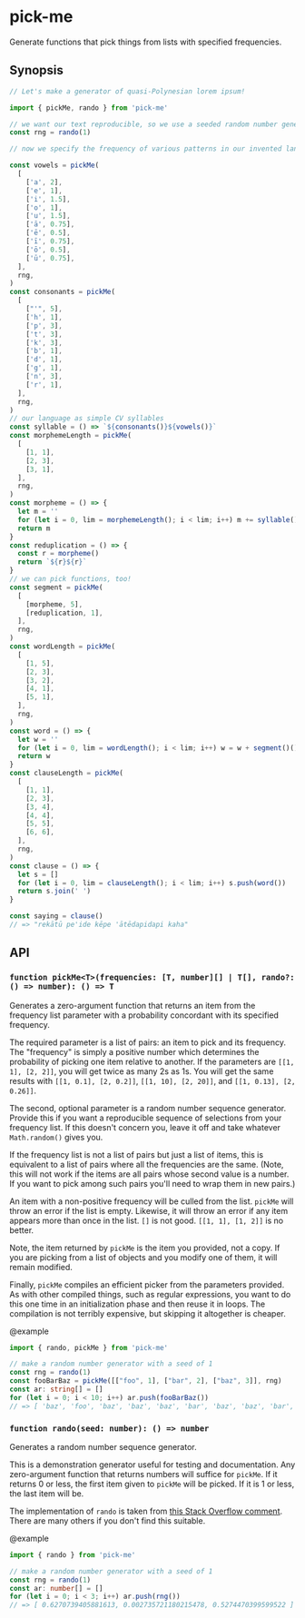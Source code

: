 # pick-me
Generate functions that pick things from lists with specified frequencies.

## Synopsis

```ts
// Let's make a generator of quasi-Polynesian lorem ipsum!

import { pickMe, rando } from 'pick-me'

// we want our text reproducible, so we use a seeded random number generator
const rng = rando(1)

// now we specify the frequency of various patterns in our invented language

const vowels = pickMe(
  [
    ['a', 2],
    ['e', 1],
    ['i', 1.5],
    ['o', 1],
    ['u', 1.5],
    ['ā', 0.75],
    ['ē', 0.5],
    ['ī', 0.75],
    ['ō', 0.5],
    ['ū', 0.75],
  ],
  rng,
)
const consonants = pickMe(
  [
    ["'", 5],
    ['h', 1],
    ['p', 3],
    ['t', 3],
    ['k', 3],
    ['b', 1],
    ['d', 1],
    ['g', 1],
    ['n', 3],
    ['r', 1],
  ],
  rng,
)
// our language as simple CV syllables
const syllable = () => `${consonants()}${vowels()}`
const morphemeLength = pickMe(
  [
    [1, 1],
    [2, 3],
    [3, 1],
  ],
  rng,
)
const morpheme = () => {
  let m = ''
  for (let i = 0, lim = morphemeLength(); i < lim; i++) m += syllable()
  return m
}
const reduplication = () => {
  const r = morpheme()
  return `${r}${r}`
}
// we can pick functions, too!
const segment = pickMe(
  [
    [morpheme, 5],
    [reduplication, 1],
  ],
  rng,
)
const wordLength = pickMe(
  [
    [1, 5],
    [2, 3],
    [3, 2],
    [4, 1],
    [5, 1],
  ],
  rng,
)
const word = () => {
  let w = ''
  for (let i = 0, lim = wordLength(); i < lim; i++) w = w + segment()()
  return w
}
const clauseLength = pickMe(
  [
    [1, 1],
    [2, 3],
    [3, 4],
    [4, 4],
    [5, 5],
    [6, 6],
  ],
  rng,
)
const clause = () => {
  let s = []
  for (let i = 0, lim = clauseLength(); i < lim; i++) s.push(word())
  return s.join(' ')
}

const saying = clause()
// => "rekātū pe'ide kēpe 'ātēdapidapi kaha"
```

## API

### `function pickMe<T>(frequencies: [T, number][] | T[], rando?: () => number): () => T`

Generates a zero-argument function that returns an item from the frequency list
parameter with a probability concordant with its specified frequency.

The required parameter is a list of pairs: an item to pick and its frequency. The "frequency"
is simply a positive number which determines the probability of picking one item relative to another.
If the parameters are `[[1, 1], [2, 2]]`, you will get twice as many 2s as 1s. You will get the same
results with `[[1, 0.1], [2, 0.2]]`, `[[1, 10], [2, 20]]`, and `[[1, 0.13], [2, 0.26]]`.

The second, optional parameter is a random number sequence generator. Provide this if you want a reproducible
sequence of selections from your frequency list. If this doesn't concern you, leave it off and take
whatever `Math.random()` gives you.

If the frequency list is not a list of pairs but just a list of items, this is equivalent to a list of
pairs where all the frequencies are the same. (Note, this will not work if the items are all pairs whose
second value is a number. If you want to pick among such pairs you'll need to wrap them in new pairs.)

An item with
a non-positive frequency will be culled from the list. `pickMe` will throw an error if the list is empty.
Likewise, it will throw an error if any item appears more than once in the list. `[]` is
not good. `[[1, 1], [1, 2]]` is no better.

Note, the item returned by `pickMe` is the item you provided, not a copy. If you are picking from a list of
objects and you modify one of them, it will remain modified.

Finally, `pickMe` compiles an efficient picker from the parameters provided. As with other compiled things, such
as regular expressions, you want to do this one time in an initialization phase and then reuse it in loops.
The compilation is not terribly expensive, but skipping it altogether is cheaper.

@example
```ts
import { rando, pickMe } from 'pick-me'

// make a random number generator with a seed of 1
const rng = rando(1)
const fooBarBaz = pickMe([["foo", 1], ["bar", 2], ["baz", 3]], rng)
const ar: string[] = []
for (let i = 0; i < 10; i++) ar.push(fooBarBaz())
// => [ 'baz', 'foo', 'baz', 'baz', 'baz', 'bar', 'baz', 'baz', 'bar', 'baz' ]
```

### `function rando(seed: number): () => number`

Generates a random number sequence generator.

This is a demonstration generator useful for testing and documentation. Any zero-argument function that returns
numbers will suffice for `pickMe`. If it returns 0 or less, the first item
given to `pickMe` will be picked. If it is 1 or less, the last item will be.

The implementation of `rando` is taken from [this Stack Overflow comment](https://stackoverflow.com/a/47593316/15060051).
There are many others if you don't find this suitable.

@example
```ts
import { rando } from 'pick-me'

// make a random number generator with a seed of 1
const rng = rando(1)
const ar: number[] = []
for (let i = 0; i < 3; i++) ar.push(rng())
// => [ 0.6270739405881613, 0.002735721180215478, 0.5274470399599522 ]
```
